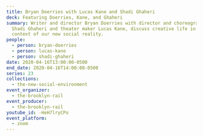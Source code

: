 ```yaml
---
title: Bryan Doerries with Lucas Kane and Shadi Ghaheri
deck: Featuring Doerries, Kane, and Ghaheri
summary: Writer and director Bryan Doerries with director and choreographer
  Shadi Ghaheri and theater maker Lucas Kane, discuss creative life in the
  context of our new social reality.
people:
  - person: bryan-doerries
  - person: lucas-kane
  - person: shadi-ghaheri
date: 2020-04-16T13:00:00-0500
end_date: 2020-04-16T14:00:00-0500
series: 23
collections:
  - the-new-social-environment
event_organizer:
  - the-brooklyn-rail
event_producer:
  - the-brooklyn-rail
youtube_id: -HeH7lryCPo
event_platform:
  - zoom
---
```

